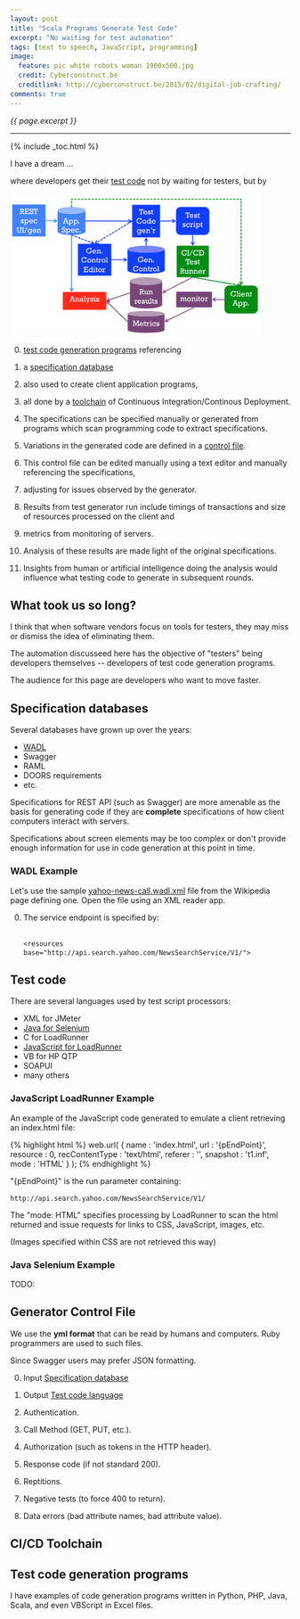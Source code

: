 ```yaml
---
layout: post
title: "Scala Programs Generate Test Code"
excerpt: "No waiting for test automation"
tags: [text to speech, JavaScript, programming]
image:
  feature: pic white robots woman 1900x500.jpg
  credit: Cyberconstruct.be
  creditlink: http://cyberconstruct.be/2015/02/digital-job-crafting/
comments: true
---
```

<i>{{ page.excerpt }}</i>
<hr />
{% include _toc.html %}

I have a dream ...

where developers get their 
<a href="#TestScripts">test code</a> 
not by waiting for testers,
but by 

<img width="451" alt="fig test code gen" 
src="/images/fig test code gen 1480x838.png">

0. <a href="#TestCodeGener">test code generation programs</a> referencing

0. a <a href="#SpecDB">specification database</a>

0. also used to create client application programs,

0. all done by a <a href="#Toolchain">toolchain</a>
   of Continuous Integration/Continous Deployment.

0. The specifications can be specified manually or
   generated from programs which scan programming code
   to extract specifications.

0. Variations in the generated code
   are defined in a <a href="#GenControlFile">control file</a>.

0. This control file can be edited manually using a text editor
   and manually referencing the specifications,

0. adjusting for issues observed by the generator.

0. Results from test generator run include timings of transactions 
   and size of resources processed on the client 
   and

0. metrics from monitoring of servers.

0. Analysis of these results are made light of the 
   original specifications.

0. Insights from human or artificial intelligence 
   doing the analysis 
   would influence 
   what testing code to generate in subsequent rounds.

## What took us so long?

I think that when software vendors focus on tools for testers,
they may miss or dismiss the idea of eliminating them.

The automation discusseed here has the objective of "testers"
being developers themselves -- developers of test code generation programs.

The audience for this page are developers who want to move faster.

<a name="SpecDB"></a>

## Specification databases

Several databases have grown up over the years:

* <a href="#WADL">WADL</a>
* Swagger
* RAML
* DOORS requirements
* etc.

Specifications for REST API (such as Swagger)
   are more amenable as the basis for generating code
   if they are <strong>complete</strong> specifications of how
   client computers interact with servers.

   Specifications about screen elements may be too complex 
   or don't provide enough information for use in code generation
   at this point in time.


<a name="WADL-example"></a>

### WADL Example

Let's use the sample 
<a target="_blank" href="/assets/yahoo-news-call.wadl.xml">
yahoo-news-call.wadl.xml</a> file from the
Wikipedia page defining one.
Open the file using an XML reader app.

0. The service endpoint is specified by:

   <pre><code>
   &LT;resources base="http://api.search.yahoo.com/NewsSearchService/V1/"> 
   </code></pre>

<a name="TestScripts"></a>

## Test code

There are several languages used by test script processors:

   * XML for JMeter
   * <a href="#JavaSeleniumSample">Java for Selenium</a>
   * C for LoadRunner
   * <a href="#LRJS">JavaScript for LoadRunner</a>
   * VB for HP QTP
   * SOAPUI
   * many others

<a name="LRJS"></a>

### JavaScript LoadRunner Example

An example of the JavaScript code generated to 
emulate a client retrieving an index.html file:

{% highlight html %}
  web.url(
    {
      name : 'index.html', 
      url : '{pEndPoint}', 
      resource : 0, 
      recContentType : 'text/html', 
      referer : '', 
      snapshot : 't1.inf', 
      mode : 'HTML'
    }
  );
{% endhighlight %}

"{pEndPoint}" is the run parameter containing:

    http://api.search.yahoo.com/NewsSearchService/V1/

The "mode: HTML" specifies processing by LoadRunner to 
scan the html returned and issue requests for 
links to CSS, JavaScript, images, etc.

(Images specified within CSS are not retrieved this way)

<a name="JavaSeleniumSample"></a>

### Java Selenium Example

TODO:

<a name="GenControlFile"></a>

## Generator Control File

We use the <strong>yml format</strong> that can be read by humans and computers. Ruby programmers are used to such files.

Since Swagger users may prefer JSON formatting.

0. Input <a href="#SpecDB"> Specification database</a>

0. Output <a href="#TestScripts"> Test code language</a>

0. Authentication.

0. Call Method (GET, PUT, etc.).

0. Authorization (such as tokens in the HTTP header).

0. Response code (if not standard 200).

0. Reptitions.

0. Negative tests (to force 400 to return).

0. Data errors (bad attribute names, bad attribute value).

<a name="Toolchain"></a>

## CI/CD Toolchain


<a name="TestCodeGener"></a> 

## Test code generation programs

I have examples of code generation programs written in 
Python, PHP, Java, Scala, and even VBScript in Excel files.



